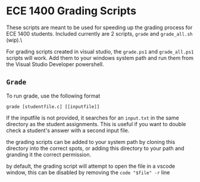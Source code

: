 # ECE 1400 Grading Scripts

These scripts are meant to be used for speeding up the grading process for ECE 1400
students. Included currently are 2 scripts, `grade` and `grade_all.sh` (wip).\

For grading scripts created in visual studio, the `grade.ps1` and `grade_all.ps1` scripts will work. Add them to your windows system path and run them from the Visual Studio Developer powershell.

## `Grade`

To run grade, use the following format

```
grade [studentfile.c] [[inputfile]]
```

If the inputfile is not provided, it searches for an `input.txt` in the same directory as the student assignments. This is useful if you want to double check a student's answer with a second input file.

the grading scripts can be added to your system path by cloning this directory into the correct spots, or adding this directory to your path and granding it the correct permission.

by default, the grading script will attempt to open the file in a vscode window, this can be disabled by removing the `code "$file" -r` line
